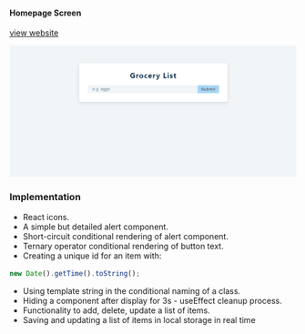 #### Homepage Screen

[view website](https://femi-ologunwa.github.io/10-react-grocery-listing/)

![](./homescreen.gif)

### Implementation

-  React icons.
-  A simple but detailed alert component.
-  Short-circuit conditional rendering of alert component.
-  Ternary operator conditional rendering of button text.
-  Creating a unique id for an item with:

```javascript
new Date().getTime().toString();
```

-  Using template string in the conditional naming of a class.
-  Hiding a component after display for 3s - useEffect cleanup process.
-  Functionality to add, delete, update a list of items.
-  Saving and updating a list of items in local storage in real time

